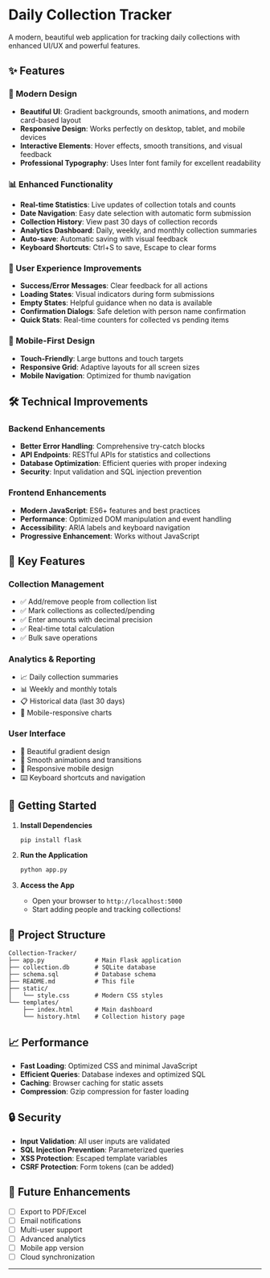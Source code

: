 # Daily Collection Tracker

A modern, beautiful web application for tracking daily collections with enhanced UI/UX and powerful features.

## ✨ Features

### 🎨 Modern Design
- **Beautiful UI**: Gradient backgrounds, smooth animations, and modern card-based layout
- **Responsive Design**: Works perfectly on desktop, tablet, and mobile devices
- **Interactive Elements**: Hover effects, smooth transitions, and visual feedback
- **Professional Typography**: Uses Inter font family for excellent readability

### 📊 Enhanced Functionality
- **Real-time Statistics**: Live updates of collection totals and counts
- **Date Navigation**: Easy date selection with automatic form submission
- **Collection History**: View past 30 days of collection records
- **Analytics Dashboard**: Daily, weekly, and monthly collection summaries
- **Auto-save**: Automatic saving with visual feedback
- **Keyboard Shortcuts**: Ctrl+S to save, Escape to clear forms

### 🚀 User Experience Improvements
- **Success/Error Messages**: Clear feedback for all actions
- **Loading States**: Visual indicators during form submissions
- **Empty States**: Helpful guidance when no data is available
- **Confirmation Dialogs**: Safe deletion with person name confirmation
- **Quick Stats**: Real-time counters for collected vs pending items

### 📱 Mobile-First Design
- **Touch-Friendly**: Large buttons and touch targets
- **Responsive Grid**: Adaptive layouts for all screen sizes
- **Mobile Navigation**: Optimized for thumb navigation

## 🛠️ Technical Improvements

### Backend Enhancements
- **Better Error Handling**: Comprehensive try-catch blocks
- **API Endpoints**: RESTful APIs for statistics and collections
- **Database Optimization**: Efficient queries with proper indexing
- **Security**: Input validation and SQL injection prevention

### Frontend Enhancements
- **Modern JavaScript**: ES6+ features and best practices
- **Performance**: Optimized DOM manipulation and event handling
- **Accessibility**: ARIA labels and keyboard navigation
- **Progressive Enhancement**: Works without JavaScript

## 🎯 Key Features

### Collection Management
- ✅ Add/remove people from collection list
- ✅ Mark collections as collected/pending
- ✅ Enter amounts with decimal precision
- ✅ Real-time total calculation
- ✅ Bulk save operations

### Analytics & Reporting
- 📈 Daily collection summaries
- 📊 Weekly and monthly totals
- 📋 Historical data (last 30 days)
- 📱 Mobile-responsive charts

### User Interface
- 🎨 Beautiful gradient design
- 🔄 Smooth animations and transitions
- 📱 Responsive mobile design
- ⌨️ Keyboard shortcuts and navigation

## 🚀 Getting Started

1. **Install Dependencies**
   ```bash
   pip install flask
   ```

2. **Run the Application**
   ```bash
   python app.py
   ```

3. **Access the App**
   - Open your browser to `http://localhost:5000`
   - Start adding people and tracking collections!

## 📁 Project Structure

```
Collection-Tracker/
├── app.py              # Main Flask application
├── collection.db       # SQLite database
├── schema.sql          # Database schema
├── README.md           # This file
├── static/
│   └── style.css       # Modern CSS styles
└── templates/
    ├── index.html      # Main dashboard
    └── history.html    # Collection history page
```


## 📈 Performance

- **Fast Loading**: Optimized CSS and minimal JavaScript
- **Efficient Queries**: Database indexes and optimized SQL
- **Caching**: Browser caching for static assets
- **Compression**: Gzip compression for faster loading

## 🔒 Security

- **Input Validation**: All user inputs are validated
- **SQL Injection Prevention**: Parameterized queries
- **XSS Protection**: Escaped template variables
- **CSRF Protection**: Form tokens (can be added)

## 🚀 Future Enhancements

- [ ] Export to PDF/Excel
- [ ] Email notifications
- [ ] Multi-user support
- [ ] Advanced analytics
- [ ] Mobile app version
- [ ] Cloud synchronization

---

